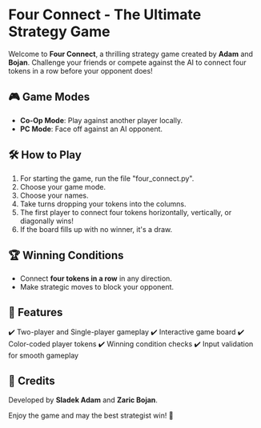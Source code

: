 # Four Connect - The Ultimate Strategy Game

Welcome to **Four Connect**, a thrilling strategy game created by **Adam** and **Bojan**. Challenge your friends or compete against the AI to connect four tokens in a row before your opponent does!

## 🎮 Game Modes
- **Co-Op Mode**: Play against another player locally.
- **PC Mode**: Face off against an AI opponent.

## 🛠 How to Play
1. For starting the game, run the file "four_connect.py".
2. Choose your game mode.
3. Choose your names.
4. Take turns dropping your tokens into the columns.
5. The first player to connect four tokens horizontally, vertically, or diagonally wins!
6. If the board fills up with no winner, it's a draw.

## 🏆 Winning Conditions
- Connect **four tokens in a row** in any direction.
- Make strategic moves to block your opponent.

## 🎨 Features
✔️ Two-player and Single-player gameplay
✔️ Interactive game board
✔️ Color-coded player tokens
✔️ Winning condition checks
✔️ Input validation for smooth gameplay

## 📜 Credits
Developed by **Sladek Adam** and **Zaric Bojan**.

Enjoy the game and may the best strategist win! 🏅
